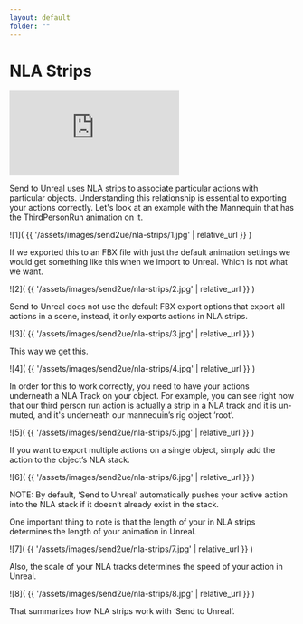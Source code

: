 ```yaml
---
layout: default
folder: ""
---
```


# NLA Strips

<iframe src="https://www.youtube.com/embed/l0dVg7Oulq8" frameborder="0" allow="accelerometer; autoplay; clipboard-write; encrypted-media; gyroscope; picture-in-picture" allowfullscreen></iframe>

Send to Unreal uses NLA strips to associate particular actions with particular objects. Understanding this relationship is essential to exporting your actions correctly. Let's look at an example with the Mannequin that has the ThirdPersonRun animation on it. 

![1]( {{ '/assets/images/send2ue/nla-strips/1.jpg' | relative_url }} )

If we exported this to an FBX file with just the default animation settings we would get something like this when we import to Unreal. Which is not what we want.

![2]( {{ '/assets/images/send2ue/nla-strips/2.jpg' | relative_url }} )

Send to Unreal does not use the default FBX export options that export all actions in a scene, instead, it only exports actions in NLA strips.

![3]( {{ '/assets/images/send2ue/nla-strips/3.jpg' | relative_url }} )

This way we get this.

![4]( {{ '/assets/images/send2ue/nla-strips/4.jpg' | relative_url }} )

In order for this to work correctly, you need to have your actions underneath a NLA Track on your object. For example, you can see right now that our third person run action is actually a strip in a NLA track and it is un-muted, and it's underneath our mannequin’s rig object ‘root’.

![5]( {{ '/assets/images/send2ue/nla-strips/5.jpg' | relative_url }} )

If you want to export multiple actions on a single object, simply add the action to the object’s NLA stack.

![6]( {{ '/assets/images/send2ue/nla-strips/6.jpg' | relative_url }} )

NOTE: By default, ‘Send to Unreal’ automatically pushes your active action into the NLA stack if it doesn’t already exist in the stack.

One important thing to note is that the length of your in NLA strips determines the length of your animation in Unreal.

![7]( {{ '/assets/images/send2ue/nla-strips/7.jpg' | relative_url }} )

Also, the scale of your NLA tracks determines the speed of your action in Unreal.

![8]( {{ '/assets/images/send2ue/nla-strips/8.jpg' | relative_url }} )

That summarizes how NLA strips work with ‘Send to Unreal’.